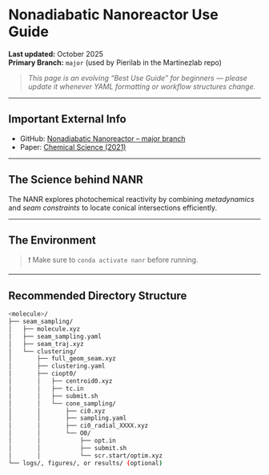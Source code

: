 # Nonadiabatic Nanoreactor Use Guide
**Last updated:** October 2025  
**Primary Branch:** `major` (used by Pierilab in the Martinezlab repo)

> *This page is an evolving “Best Use Guide” for beginners — please update it whenever YAML formatting or workflow structures change.*

---

## Important External Info

- GitHub: [Nonadiabatic Nanoreactor – major branch](https://github.com/mtzgroup/NonadiabaticNanoreactor/tree/major)
- Paper: [Chemical Science (2021)](https://pubs.rsc.org/en/content/articlelanding/2021/sc/d1sc00775k)

---

## The Science behind NANR
The NANR explores photochemical reactivity by combining *metadynamics* and *seam constraints* to locate conical intersections efficiently.

---

## The Environment
> ❗ Make sure to `conda activate nanr` before running.

---

## Recommended Directory Structure

```bash
<molecule>/
├── seam_sampling/
│   ├── molecule.xyz
│   ├── seam_sampling.yaml
│   ├── seam_traj.xyz
│   └── clustering/
│       ├── full_geom_seam.xyz
│       ├── clustering.yaml
│       ├── ciopt0/
│       │   ├── centroid0.xyz
│       │   ├── tc.in
│       │   ├── submit.sh
│       │   └── cone_sampling/
│       │       ├── ci0.xyz
│       │       ├── sampling.yaml
│       │       ├── ci0_radial_XXXX.xyz
│       │       └── O0/
│       │           ├── opt.in
│       │           ├── submit.sh
│       │           └── scr.start/optim.xyz
└── logs/, figures/, or results/ (optional)
```
